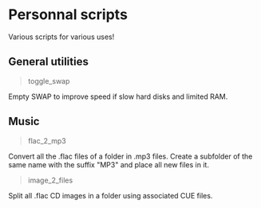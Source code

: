 # Personnal scripts

Various scripts for various uses!

## General utilities

> toggle_swap

Empty SWAP to improve speed if slow hard disks and limited RAM.

## Music

> flac_2_mp3

Convert all the .flac files of a folder in .mp3 files. Create a subfolder of the same name with the suffix "MP3" and place all new files in it.

> image_2_files

Split all .flac CD images in a folder using associated CUE files.
